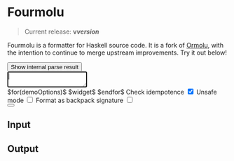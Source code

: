 # Fourmolu

> Current release: **v$version$**

Fourmolu is a formatter for Haskell source code. It is a fork of [Ormolu](https://github.com/tweag/ormolu), with the intention to continue to merge upstream improvements. Try it out below!

<link rel="stylesheet" href="/static/demo.css" />
<script src="/static/demo.js"></script>
<div id="demo">
    <button id="demo-ast-modal-toggle" type="button" class="btn btn-primary" data-bs-toggle="modal" data-bs-target="#demo-ast-modal">
        Show internal parse result
    </button>
    <div id="demo-app">
        <textarea id="demo-app-input" autocomplete="off" autofocus></textarea>
        <div id="demo-app-output"></div>
    </div>
    <div id="demo-options">
        $for(demoOptions)$ $widget$ $endfor$
        <label>
            Check idempotence
            <input class="demo-config-option" name="checkIdempotence" type="checkbox" checked />
        </label>
        <label>
            Unsafe mode
            <input class="demo-config-option" name="unsafeMode" type="checkbox" />
        </label>
        <label>
            Format as backpack signature
            <input class="demo-config-option" name="formatBackpack" type="checkbox" />
        </label>
    </div>
    <div id="demo-ast-modal" class="modal fade" tabindex="-1" aria-hidden="true">
        <div class="modal-dialog modal-xl">
            <div class="modal-content">
                <div class="modal-header">
                    <button type="button" class="btn-close" data-bs-dismiss="modal" aria-label="Close"></button>
                </div>
                <div id="demo-ast" class="modal-body">
                    <h2>Input</h2>
                    <h2>Output</h2>
                    <pre id="demo-app-input-ast">&nbsp;</pre>
                    <pre id="demo-app-output-ast">&nbsp;</pre>
                </div>
            </div>
        </div>
    </div>
</div>
